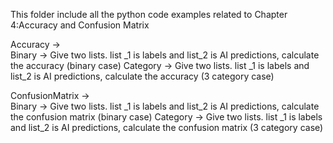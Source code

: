 This folder include all the python code examples related to Chapter 4:Accuracy and Confusion Matrix

Accuracy         ->  
    Binary         ->   Give two lists. list _1 is labels and list_2 is AI predictions, calculate the accuracy (binary case)
    Category       ->   Give two lists. list _1 is labels and list_2 is AI predictions, calculate the accuracy (3 category case)

ConfusionMatrix  ->  
    Binary         ->   Give two lists. list _1 is labels and list_2 is AI predictions, calculate the confusion matrix (binary case)
    Category       ->   Give two lists. list _1 is labels and list_2 is AI predictions, calculate the confusion matrix (3 category case)

